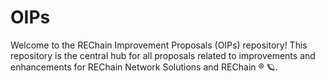 # OIPs
Welcome to the REChain Improvement Proposals (OIPs) repository! This repository is the central hub for all proposals related to improvements and enhancements for REChain Network Solutions and REChain ®️ 🪐. 
